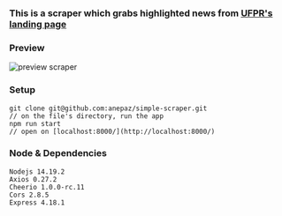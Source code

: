 ### This is a scraper which grabs highlighted news from [UFPR's landing page](https://www.ufpr.br/portalufpr/)

### Preview

![preview scraper](https://user-images.githubusercontent.com/86319685/170596551-5c06521c-4b73-488b-aefe-a33cf333e5c5.gif)

### Setup

```
git clone git@github.com:anepaz/simple-scraper.git
// on the file's directory, run the app
npm run start
// open on [localhost:8000/](http://localhost:8000/)
```
### Node & Dependencies
```
Nodejs 14.19.2
Axios 0.27.2
Cheerio 1.0.0-rc.11
Cors 2.8.5
Express 4.18.1
```
